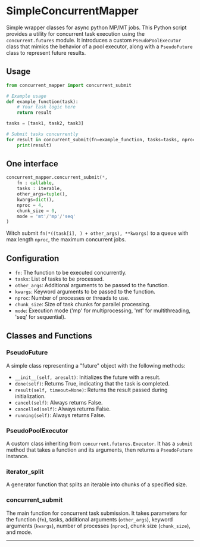 # SimpleConcurrentMapper
Simple wrapper classes for async python MP/MT jobs. This Python script provides a utility for concurrent task execution using the `concurrent.futures` module. It introduces a custom `PseudoPoolExecutor` class that mimics the behavior of a pool executor, along with a `PseudoFuture` class to represent future results.


## Usage

```python
from concurrent_mapper import concurrent_submit

# Example usage
def example_function(task):
    # Your task logic here
    return result

tasks = [task1, task2, task3]

# Submit tasks concurrently
for result in concurrent_submit(fn=example_function, tasks=tasks, nproc=4, chunk_size=2, mode='mt'):
    print(result)
```

## One interface

```python
concurrent_mapper.concurrent_submit(*,
    fn : callable,
    tasks : iterable,
    other_args=tuple(),
    kwargs=dict(),
    nproc = 4,
    chunk_size = 0,
    mode = 'mt'/'mp'/'seq'
)
```

Witch submit `fn(*((task[i], ) + other_args), **kwargs)` to a queue with max length `nproc`, the maximum concurrent jobs.

## Configuration

- `fn`: The function to be executed concurrently.
- `tasks`: List of tasks to be processed.
- `other_args`: Additional arguments to be passed to the function.
- `kwargs`: Keyword arguments to be passed to the function.
- `nproc`: Number of processes or threads to use.
- `chunk_size`: Size of task chunks for parallel processing.
- `mode`: Execution mode ('mp' for multiprocessing, 'mt' for multithreading, 'seq' for sequential).

## Classes and Functions

### PseudoFuture

A simple class representing a "future" object with the following methods:

- `__init__(self, aresult)`: Initializes the future with a result.
- `done(self)`: Returns True, indicating that the task is completed.
- `result(self, timeout=None)`: Returns the result passed during initialization.
- `cancel(self)`: Always returns False.
- `cancelled(self)`: Always returns False.
- `running(self)`: Always returns False.

### PseudoPoolExecutor

A custom class inheriting from `concurrent.futures.Executor`. It has a `submit` method that takes a function and its arguments, then returns a `PseudoFuture` instance.

### iterator_split

A generator function that splits an iterable into chunks of a specified size.

### concurrent_submit

The main function for concurrent task submission. It takes parameters for the function (`fn`), tasks, additional arguments (`other_args`), keyword arguments (`kwargs`), number of processes (`nproc`), chunk size (`chunk_size`), and mode.



---
